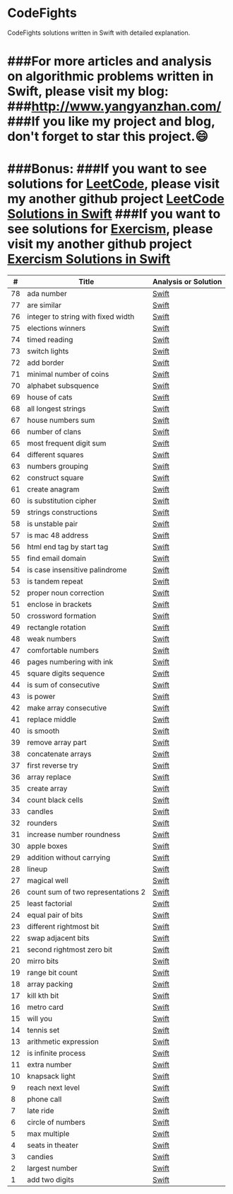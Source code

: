 # CodeFights
CodeFights solutions written in Swift with detailed explanation.

###For more articles and analysis on algorithmic problems written in Swift, please visit my blog:
###<a href="http://www.yangyanzhan.com/" target="_blank">http://www.yangyanzhan.com/</a>
###If you like my project and blog, don't forget to star this project.:smile:
======

###Bonus:
###If you want to see solutions for <a href="https://leetcode.com/">LeetCode</a>, please visit my another github project <a href="https://github.com/yangyanzhan/leetcode">LeetCode Solutions in Swift</a>
###If you want to see solutions for <a href="http://exercism.io/">Exercism</a>, please visit my another github project <a href="https://github.com/yangyanzhan/exercism">Exercism Solutions in Swift</a>
======

| # | Title | Analysis or Solution |
|---| ----- | -------- |
|78|ada number|<a href="https://github.com/Swift-Solutions/CodeFights/blob/master/solutions/ada_number.swift">Swift</a>|
|77|are similar|<a href="https://github.com/Swift-Solutions/CodeFights/blob/master/solutions/are_similar.swift">Swift</a>|
|76|integer to string with fixed width|<a href="https://github.com/Swift-Solutions/CodeFights/blob/master/solutions/integer_to_string_of_fixed_width.swift">Swift</a>|
|75|elections winners|<a href="https://github.com/Swift-Solutions/CodeFights/blob/master/solutions/elections_winners.swift">Swift</a>|
|74|timed reading|<a href="https://github.com/Swift-Solutions/CodeFights/blob/master/solutions/timed_reading.swift">Swift</a>|
|73|switch lights|<a href="https://github.com/Swift-Solutions/CodeFights/blob/master/solutions/switch_lights.swift">Swift</a>|
|72|add border|<a href="https://github.com/Swift-Solutions/CodeFights/blob/master/solutions/add_border.swift">Swift</a>|
|71|minimal number of coins|<a href="https://github.com/Swift-Solutions/CodeFights/blob/master/solutions/minimal_number_of_coins.swift">Swift</a>|
|70|alphabet subsquence|<a href="https://github.com/Swift-Solutions/CodeFights/blob/master/solutions/alphabet_subsequence.swift">Swift</a>|
|69|house of cats|<a href="https://github.com/Swift-Solutions/CodeFights/blob/master/solutions/house_of_cats.swift">Swift</a>|
|68|all longest strings|<a href="https://github.com/Swift-Solutions/CodeFights/blob/master/solutions/all_longest_strings.swift">Swift</a>|
|67|house numbers sum|<a href="https://github.com/Swift-Solutions/CodeFights/blob/master/solutions/house_numbers_sum.swift">Swift</a>|
|66|number of clans|<a href="https://github.com/Swift-Solutions/CodeFights/blob/master/solutions/number_of_clans.swift">Swift</a>|
|65|most frequent digit sum|<a href="https://github.com/Swift-Solutions/CodeFights/blob/master/solutions/most_frequent_digit_sum.swift">Swift</a>|
|64|different squares|<a href="https://github.com/Swift-Solutions/CodeFights/blob/master/solutions/different_squares.swift">Swift</a>|
|63|numbers grouping|<a href="https://github.com/Swift-Solutions/CodeFights/blob/master/solutions/numbers_grouping.swift">Swift</a>|
|62|construct square|<a href="https://github.com/Swift-Solutions/CodeFights/blob/master/solutions/construct_square.swift">Swift</a>|
|61|create anagram|<a href="https://github.com/Swift-Solutions/CodeFights/blob/master/solutions/create_anagram.swift">Swift</a>|
|60|is substitution cipher|<a href="https://github.com/Swift-Solutions/CodeFights/blob/master/solutions/is_substitution_cipher.swift">Swift</a>|
|59|strings constructions|<a href="https://github.com/Swift-Solutions/CodeFights/blob/master/solutions/strings_construction.swift">Swift</a>|
|58|is unstable pair|<a href="https://github.com/yangyanzhan/CodeFights/blob/master/solutions/is_unstable_pair.swift">Swift</a>|
|57|is mac 48 address|<a href="https://github.com/yangyanzhan/CodeFights/blob/master/solutions/is_mac_48_address.swift">Swift</a>|
|56|html end tag by start tag|<a href="https://github.com/yangyanzhan/CodeFights/blob/master/solutions/html_end_tag_by_start_tag.swift">Swift</a>|
|55|find email domain|<a href="https://github.com/yangyanzhan/CodeFights/blob/master/solutions/find_email_domain.swift">Swift</a>|
|54|is case insensitive palindrome|<a href="https://github.com/yangyanzhan/CodeFights/blob/master/solutions/is_case_insensitive_palindrome.swift">Swift</a>|
|53|is tandem repeat|<a href="https://github.com/yangyanzhan/CodeFights/blob/master/solutions/is_tandem_repeat.swift">Swift</a>|
|52|proper noun correction|<a href="https://github.com/yangyanzhan/CodeFights/blob/master/solutions/proper_noun_correction.swift">Swift</a>|
|51|enclose in brackets|<a href="https://github.com/yangyanzhan/CodeFights/blob/master/solutions/enclose_in_brackets.swift">Swift</a>|
|50|crossword formation|<a href="https://github.com/yangyanzhan/CodeFights/blob/master/solutions/crossword_formation.swift">Swift</a>|
|49|rectangle rotation|<a href="https://github.com/yangyanzhan/CodeFights/blob/master/solutions/rectangle_rotation.swift">Swift</a>|
|48|weak numbers|<a href="https://github.com/yangyanzhan/CodeFights/blob/master/solutions/weak_numbers.swift">Swift</a>|
|47|comfortable numbers|<a href="https://github.com/yangyanzhan/CodeFights/blob/master/solutions/comfortable_numbers.swift">Swift</a>|
|46|pages numbering with ink|<a href="https://github.com/yangyanzhan/CodeFights/blob/master/solutions/pages_numbering_with_ink.swift">Swift</a>|
|45|square digits sequence|<a href="https://github.com/yangyanzhan/CodeFights/blob/master/solutions/square_digits_sequence.swift">Swift</a>|
|44|is sum of consecutive|<a href="https://github.com/yangyanzhan/CodeFights/blob/master/solutions/is_sum_of_consecutive.swift">Swift</a>|
|43|is power|<a href="https://github.com/yangyanzhan/CodeFights/blob/master/solutions/is_power.swift">Swift</a>|
|42|make array consecutive|<a href="https://github.com/yangyanzhan/CodeFights/blob/master/solutions/make_array_consecutive.swift">Swift</a>|
|41|replace middle|<a href="https://github.com/yangyanzhan/CodeFights/blob/master/solutions/replace_middle.swift">Swift</a>|
|40|is smooth|<a href="https://github.com/yangyanzhan/CodeFights/blob/master/solutions/is_smooth.swift">Swift</a>|
|39|remove array part|<a href="https://github.com/yangyanzhan/CodeFights/blob/master/solutions/remove_array_part.swift">Swift</a>|
|38|concatenate arrays|<a href="https://github.com/yangyanzhan/CodeFights/blob/master/solutions/concatenate_arrays.swift">Swift</a>|
|37|first reverse try|<a href="https://github.com/yangyanzhan/CodeFights/blob/master/solutions/first_reverse_try.swift">Swift</a>|
|36|array replace|<a href="https://github.com/yangyanzhan/CodeFights/blob/master/solutions/array_replace.swift">Swift</a>|
|35|create array|<a href="https://github.com/yangyanzhan/CodeFights/blob/master/solutions/create_array.swift">Swift</a>|
|34|count black cells|<a href="https://github.com/yangyanzhan/CodeFights/blob/master/solutions/count_black_cells.swift">Swift</a>|
|33|candles|<a href="https://github.com/yangyanzhan/CodeFights/blob/master/solutions/candles.swift">Swift</a>|
|32|rounders|<a href="https://github.com/yangyanzhan/CodeFights/blob/master/solutions/rounders.swift">Swift</a>|
|31|increase number roundness|<a href="https://github.com/yangyanzhan/CodeFights/blob/master/solutions/increase_number_roundness.swift">Swift</a>|
|30|apple boxes|<a href="https://github.com/yangyanzhan/CodeFights/blob/master/solutions/apple_boxes.swift">Swift</a>|
|29|addition without carrying|<a href="https://github.com/yangyanzhan/CodeFights/blob/master/solutions/addition_without_carrying.swift">Swift</a>|
|28|lineup|<a href="https://github.com/yangyanzhan/CodeFights/blob/master/solutions/lineup.swift">Swift</a>|
|27|magical well|<a href="https://github.com/yangyanzhan/CodeFights/blob/master/solutions/magical_well.swift">Swift</a>|
|26|count sum of two representations 2|<a href="https://github.com/yangyanzhan/CodeFights/blob/master/solutions/count_sum_of_two_representations_2.swift">Swift</a>|
|25|least factorial|<a href="https://github.com/yangyanzhan/CodeFights/blob/master/solutions/least_factorial.swift">Swift</a>|
|24|equal pair of bits|<a href="https://github.com/yangyanzhan/CodeFights/blob/master/solutions/equal_pair_of_bits.swift">Swift</a>|
|23|different rightmost bit|<a href="https://github.com/yangyanzhan/CodeFights/blob/master/solutions/different_rightmost_bit.swift">Swift</a>|
|22|swap adjacent bits|<a href="https://github.com/yangyanzhan/CodeFights/blob/master/solutions/swap_adjacent_bits.swift">Swift</a>|
|21|second rightmost zero bit|<a href="https://github.com/yangyanzhan/CodeFights/blob/master/solutions/second_rightmost_zero_bit.swift">Swift</a>|
|20|mirro bits|<a href="https://github.com/yangyanzhan/CodeFights/blob/master/solutions/mirro_bits.swift">Swift</a>|
|19|range bit count|<a href="https://github.com/yangyanzhan/CodeFights/blob/master/solutions/range_bit_count.swift">Swift</a>|
|18|array packing|<a href="https://github.com/yangyanzhan/CodeFights/blob/master/solutions/array_packing.swift">Swift</a>|
|17|kill kth bit|<a href="https://github.com/yangyanzhan/CodeFights/blob/master/solutions/kill_kth_bit.swift">Swift</a>|
|16|metro card|<a href="https://github.com/yangyanzhan/CodeFights/blob/master/solutions/metro_card.swift">Swift</a>|
|15|will you|<a href="https://github.com/yangyanzhan/CodeFights/blob/master/solutions/will_you.swift">Swift</a>|
|14|tennis set|<a href="https://github.com/yangyanzhan/CodeFights/blob/master/solutions/tennis_set.swift">Swift</a>|
|13|arithmetic expression|<a href="https://github.com/yangyanzhan/CodeFights/blob/master/solutions/arithmetic_expression.swift">Swift</a>|
|12|is infinite process|<a href="https://github.com/yangyanzhan/CodeFights/blob/master/solutions/is_infinite_process.swift">Swift</a>|
|11|extra number|<a href="https://github.com/yangyanzhan/CodeFights/blob/master/solutions/extra_number.swift">Swift</a>|
|10|knapsack light|<a href="https://github.com/yangyanzhan/CodeFights/blob/master/solutions/knapsack_light.swift">Swift</a>|
|9|reach next level|<a href="https://github.com/yangyanzhan/CodeFights/blob/master/solutions/reach_next_level.swift">Swift</a>|
|8|phone call|<a href="https://github.com/yangyanzhan/CodeFights/blob/master/solutions/phone_call.swift">Swift</a>|
|7|late ride|<a href="https://github.com/yangyanzhan/CodeFights/blob/master/solutions/late_ride.swift">Swift</a>|
|6|circle of numbers|<a href="https://github.com/yangyanzhan/CodeFights/blob/master/solutions/circle_of_numbers.swift">Swift</a>|
|5|max multiple|<a href="https://github.com/yangyanzhan/CodeFights/blob/master/solutions/max_multiple.swift">Swift</a>|
|4|seats in theater|<a href="https://github.com/yangyanzhan/CodeFights/blob/master/solutions/seats_in_theater.swift">Swift</a>|
|3|candies|<a href="https://github.com/yangyanzhan/CodeFights/blob/master/solutions/candies.swift">Swift</a>|
|2|largest number|<a href="https://github.com/yangyanzhan/CodeFights/blob/master/solutions/largest_number.swift">Swift</a>|
|1|add two digits|<a href="https://github.com/yangyanzhan/CodeFights/blob/master/solutions/add_two_digits.swift">Swift</a>|

